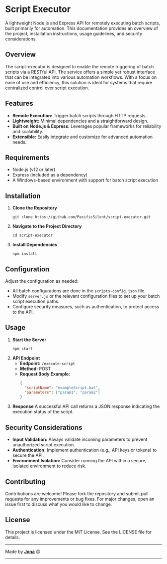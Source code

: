 # Script Executor

A lightweight Node.js and Express API for remotely executing batch scripts, built primarily for automation. This documentation provides an overview of the project, installation instructions, usage guidelines, and security considerations.

## Overview

The script-executor is designed to enable the remote triggering of batch scripts via a RESTful API. The service offers a simple yet robust interface that can be integrated into various automation workflows. With a focus on ease of use and efficiency, this solution is ideal for systems that require centralized control over script execution.

## Features

- **Remote Execution:** Trigger batch scripts through HTTP requests.
- **Lightweight:** Minimal dependencies and a straightforward design.
- **Built on Node.js & Express:** Leverages popular frameworks for reliability and scalability.
- **Extensible:** Easily integrate and customize for advanced automation needs.

## Requirements

- Node.js (v12 or later)
- Express (included as a dependency)
- A Windows-based environment with support for batch script execution

## Installation

1. **Clone the Repository**
   ```
   git clone https://github.com/PacificSilent/script-executor.git
   ```
2. **Navigate to the Project Directory**
   ```
   cd script-executor
   ```
3. **Install Dependencies**
   ```
   npm install
   ```

## Configuration

Adjust the configuration as needed:

- All batch configurations are done in the `scripts-config.json` file.
- Modify `server.js` or the relevant configuration files to set up your batch script execution paths.
- Configure security measures, such as authentication, to protect access to the API.

## Usage

1. **Start the Server**
   ```
   npm start
   ```
2. **API Endpoint**
   - **Endpoint:** `/execute-script`
   - **Method:** POST
   - **Request Body Example:**
     ```json
     {
       "scriptName": "exampleScript.bat",
       "parameters": ["param1", "param2"]
     }
     ```
3. **Response**
   A successful API call returns a JSON response indicating the execution status of the script.

## Security Considerations

- **Input Validation:** Always validate incoming parameters to prevent unauthorized script execution.
- **Authentication:** Implement authentication (e.g., API keys or tokens) to secure the API.
- **Environment Isolation:** Consider running the API within a secure, isolated environment to reduce risk.

## Contributing

Contributions are welcome! Please fork the repository and submit pull requests for any improvements or bug fixes. For major changes, open an issue first to discuss what you would like to change.

## License

This project is licensed under the MIT License. See the LICENSE file for details.

---

Made by **[Jona](https://github.com/PacificSilent)** 😊

---

